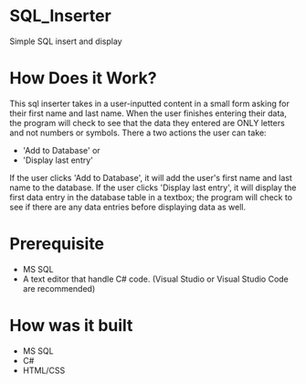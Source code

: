 # SQL_Inserter
Simple SQL insert and display

# How Does it Work?
This sql inserter takes in a user-inputted content in a small form asking for their first name and last name.
When the user finishes entering their data, the program will check to see that the data they entered are ONLY letters and 
not numbers or symbols.
There a two actions the user can take:
* 'Add to Database' 
or 
* 'Display last entry'

If the user clicks 'Add to Database', it will add the user's first name and last name to the database.
If the user clicks 'Display last entry', it will display the first data entry in the database table in a textbox; the program will check to see if there are any data
entries before displaying data as well.

# Prerequisite
* MS SQL 
* A text editor that handle C# code. (Visual Studio or Visual Studio Code are recommended)

# How was it built
* MS SQL
* C#
* HTML/CSS


